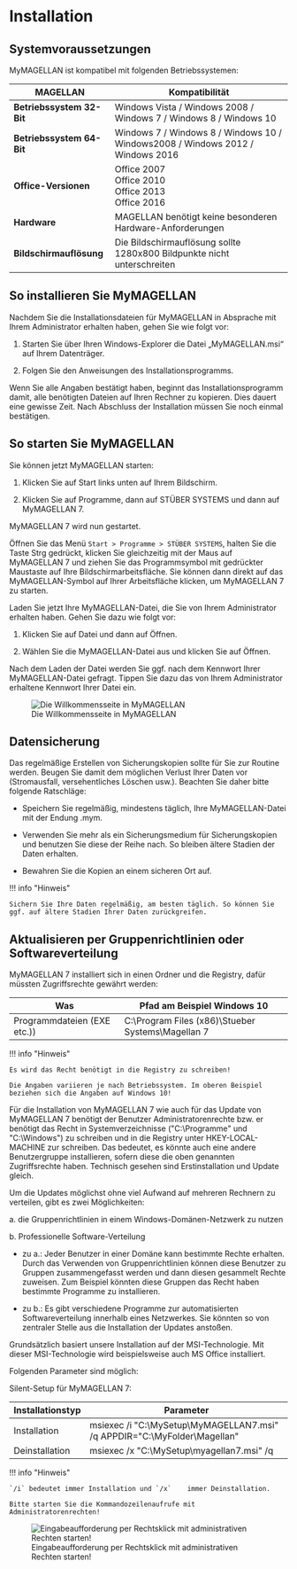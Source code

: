 # Installation


## Systemvoraussetzungen

MyMAGELLAN ist kompatibel mit folgenden Betriebssystemen:

|MAGELLAN| Kompatibilität|
--|--|
|**Betriebssystem 32-Bit**|Windows  Vista / Windows  2008 / Windows  7 / Windows  8 / Windows  10 |
|**Betriebssystem 64-Bit**|Windows 7 /  Windows 8 /  Windows 10 /  Windows2008 /  Windows 2012 /  Windows 2016 |
|**Office-Versionen**|Office  2007<br/>Office 2010<br/>Office 2013<br/>Office 2016|
|**Hardware**|MAGELLAN benötigt keine besonderen Hardware-Anforderungen|
|**Bildschirmauflösung**|Die Bildschirmauflösung sollte 1280x800 Bildpunkte nicht unterschreiten|


## So installieren Sie MyMAGELLAN

Nachdem Sie die Installationsdateien für MyMAGELLAN in Absprache mit Ihrem Administrator erhalten haben, gehen Sie wie folgt vor:

1. Starten Sie über Ihren Windows-Explorer die Datei „MyMAGELLAN.msi“ auf Ihrem Datenträger.

2. Folgen Sie den Anweisungen des Installationsprogramms. 
	
Wenn Sie alle Angaben bestätigt haben, beginnt das Installationsprogramm damit, alle benötigten Dateien auf Ihren Rechner zu kopieren. Dies dauert eine gewisse Zeit. Nach Abschluss der Installation müssen Sie noch einmal bestätigen.

## So starten Sie MyMAGELLAN

Sie können jetzt MyMAGELLAN starten:

1. Klicken Sie auf Start links unten auf Ihrem Bildschirm.

2. Klicken Sie auf Programme, dann auf STÜBER SYSTEMS und dann auf MyMAGELLAN 7.
	
MyMAGELLAN 7 wird nun gestartet.


Öffnen Sie das Menü `Start > Programme > STÜBER SYSTEMS`, halten Sie die Taste Strg gedrückt, klicken Sie gleichzeitig mit der Maus auf MyMAGELLAN 7 und ziehen Sie das Programmsymbol mit gedrückter Maustaste auf Ihre Bildschirmarbeitsfläche. Sie können dann direkt auf das MyMAGELLAN-Symbol auf Ihrer Arbeitsfläche klicken, um MyMAGELLAN 7 zu starten.

Laden Sie jetzt Ihre MyMAGELLAN-Datei, die Sie von Ihrem Administrator erhalten haben. Gehen Sie dazu wie folgt vor:

1. Klicken Sie auf Datei und dann auf Öffnen.

2. Wählen Sie die MyMAGELLAN-Datei aus und klicken Sie auf Öffnen.

Nach dem Laden der Datei werden Sie ggf. nach dem Kennwort Ihrer MyMAGELLAN-Datei gefragt. Tippen Sie dazu das von Ihrem Administrator erhaltene Kennwort Ihrer Datei ein.

<figure class="center">
    <img src="/assets/images/screenshot1.png" alt="Die Willkommensseite in MyMAGELLAN">
    <figcaption>Die Willkommensseite in MyMAGELLAN</figcaption>
</figure>

## Datensicherung

Das regelmäßige Erstellen von Sicherungskopien sollte für Sie zur Routine werden. Beugen Sie damit dem möglichen Verlust Ihrer Daten vor (Stromausfall, versehentliches Löschen usw.). Beachten Sie daher bitte folgende Ratschläge:

* Speichern Sie regelmäßig, mindestens täglich, Ihre MyMAGELLAN-Datei mit der Endung .mym.

* Verwenden Sie mehr als ein Sicherungsmedium für Sicherungskopien und benutzen Sie diese der Reihe nach. So bleiben ältere Stadien der Daten erhalten.

* Bewahren Sie die Kopien an einem sicheren Ort auf.

!!! info "Hinweis"

	Sichern Sie Ihre Daten regelmäßig, am besten täglich. So können Sie ggf. auf ältere Stadien Ihrer Daten zurückgreifen.

## Aktualisieren per Gruppenrichtlinien oder Softwareverteilung

MyMAGELLAN 7 installiert sich in einen Ordner und die Registry, dafür müssten Zugriffsrechte gewährt werden:

Was|Pfad am Beispiel Windows 10
--|--
Programmdateien (EXE etc.))| C:\Program Files (x86)\Stueber Systems\Magellan 7

!!! info "Hinweis"

	Es wird das Recht benötigt in die Registry zu schreiben!

	Die Angaben variieren je nach Betriebssystem. Im oberen Beispiel beziehen sich die Angaben auf Windows 10!

Für die Installation von MyMAGELLAN 7 wie auch für das Update von MyMAGELLAN 7 benötigt der Benutzer Administratorenrechte bzw. er benötigt das Recht in Systemverzeichnisse ("C:\Programme" und "C:\Windows") zu schreiben und in die Registry unter HKEY-LOCAL-MACHINE zur schreiben. Das bedeutet, es könnte auch eine andere Benutzergruppe installieren, sofern diese die oben genannten Zugriffsrechte haben. Technisch gesehen sind Erstinstallation und Update gleich. 

Um die Updates möglichst ohne viel Aufwand auf mehreren Rechnern zu verteilen, gibt es zwei Möglichkeiten:

a. die Gruppenrichtlinien in einem Windows-Domänen-Netzwerk zu nutzen

b. Professionelle Software-Verteilung

* zu a.: Jeder Benutzer in einer Domäne kann bestimmte Rechte erhalten. Durch das Verwenden von Gruppenrichtlinien können diese Benutzer zu Gruppen zusammengefasst werden und dann diesen gesammelt Rechte zuweisen. Zum Beispiel könnten diese Gruppen das Recht haben bestimmte Programme zu installieren.

* zu b.: Es gibt verschiedene Programme zur automatisierten Softwareverteilung innerhalb eines Netzwerkes. Sie könnten so von zentraler Stelle aus die Installation der Updates anstoßen.

Grundsätzlich basiert unsere Installation auf der MSI-Technologie. Mit dieser MSI-Technologie wird beispielsweise auch MS Office installiert.

Folgenden Parameter sind möglich:

Silent-Setup für MyMAGELLAN 7:

Installationstyp|Parameter
--|--
Installation|msiexec /i "C:\MySetup\MyMAGELLAN7.msi" /q APPDIR="C:\MyFolder\Magellan"
Deinstallation|msiexec /x "C:\MySetup\myagellan7.msi" /q

!!! info "Hinweis"

	`/i` bedeutet immer Installation und `/x`	 immer Deinstallation.

	Bitte starten Sie die Kommandozeilenaufrufe mit Administratorenrechten!

<figure class="center">
    <img src="/assets/images/eingabeaufforderung.als.admin.png" alt="Eingabeaufforderung per Rechtsklick mit administrativen Rechten starten!">
    <figcaption>Eingabeaufforderung per Rechtsklick mit administrativen Rechten starten!</figcaption>
</figure>

